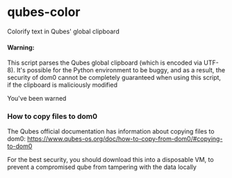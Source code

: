 # qubes-color
Colorify text in Qubes' global clipboard

#### Warning:

This script parses the Qubes global clipboard (which is encoded via UTF-8). It's possible for the Python environment to be buggy, and as a result, the security of dom0 cannot be completely guaranteed when using this script, if the clipboard is maliciously modified

You've been warned

### How to copy files to dom0

The Qubes official documentation has information about copying files to dom0: https://www.qubes-os.org/doc/how-to-copy-from-dom0/#copying-to-dom0

For the best security, you should download this into a disposable VM, to prevent a compromised qube from tampering with the data locally
